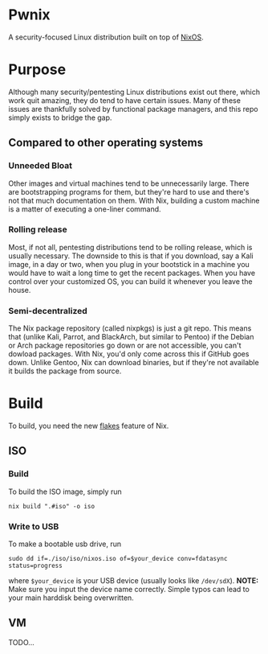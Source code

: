 Pwnix
==
A security-focused Linux distribution built on top of
[NixOS](https://nixos.org/).

# Purpose #
Although many security/pentesting Linux distributions exist out there,
which work quit amazing, they do tend to have certain issues. Many of
these issues are thankfully solved by functional package managers, and
this repo simply exists to bridge the gap.

## Compared to other operating systems ##

### Unneeded Bloat ###
Other images and virtual machines tend to be unnecessarily
large. There are bootstrapping programs for them, but they're hard to
use and there's not that much documentation on them. With Nix, building
a custom machine is a matter of executing a one-liner command.

### Rolling release ###
Most, if not all, pentesting distributions tend to be rolling release,
which is usually necessary. The downside to this is that if you
download, say a Kali image, in a day or two, when you plug in your
bootstick in a machine you would have to wait a long time to get the
recent packages. When you have control over your customized OS, you
can build it whenever you leave the house.

### Semi-decentralized ###
The Nix package repository (called nixpkgs) is just a git repo. This
means that (unlike Kali, Parrot, and BlackArch, but similar to Pentoo)
if the Debian or Arch package repositories go down or are not
accessible, you can't dowload packages. With Nix, you'd only come
across this if GitHub goes down. Unlike Gentoo, Nix can download
binaries, but if they're not available it builds the package from
source. <!-- TODO: Reference transparent binary distribution -->


# Build #
To build, you need the new [flakes](https://nixos.wiki/wiki/Flakes)
feature of Nix.

## ISO ##

### Build ###
To build the ISO image, simply run

``` shell
nix build ".#iso" -o iso
```

### Write to USB ###
To make a bootable usb drive, run
``` shell
sudo dd if=./iso/iso/nixos.iso of=$your_device conv=fdatasync status=progress
```
where `$your_device` is your USB device (usually looks like `/dev/sdX`).
**NOTE:** Make sure you input the device name correctly. Simple typos
can lead to your main harddisk being overwritten.

## VM ##
TODO...

